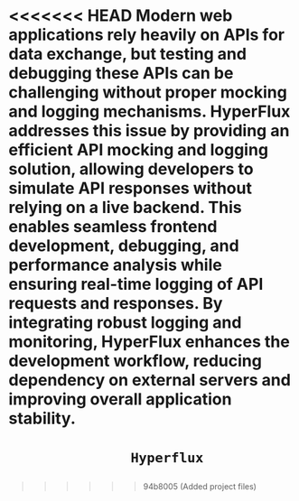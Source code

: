 <<<<<<< HEAD
Modern web applications rely heavily on APIs for data exchange, but testing and debugging these APIs can be challenging without proper mocking and logging mechanisms. **HyperFlux** addresses this issue by providing an efficient API mocking and logging solution, allowing developers to simulate API responses without relying on a live backend. This enables seamless frontend development, debugging, and performance analysis while ensuring real-time logging of API requests and responses. By integrating robust logging and monitoring, HyperFlux enhances the development workflow, reducing dependency on external servers and improving overall application stability.
=======
<h1 align="center">

		Hyperflux
	
</h1


>>>>>>> 94b8005 (Added project files)
